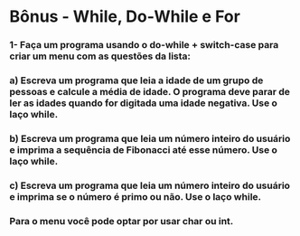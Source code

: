 # Bônus - While, Do-While e For

### 1- Faça um programa usando o do-while + switch-case para criar um menu com as questões da lista:

### a) Escreva um programa que leia a idade de um grupo de pessoas e calcule a média de idade. O programa deve parar de ler as idades quando for digitada uma idade negativa. Use o laço while.

### b) Escreva um programa que leia um número inteiro do usuário e imprima a sequência de Fibonacci até esse número. Use o laço while.

### c) Escreva um programa que leia um número inteiro do usuário e imprima se o número é primo ou não. Use o laço while.

### Para o menu você pode optar por usar char ou int.
